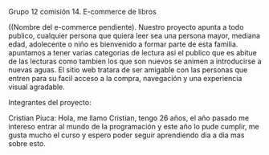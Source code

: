 Grupo 12 comisión 14. E-commerce de libros

((Nombre del e-commerce pendiente). Nuestro proyecto apunta a todo publico, cualquier persona que quiera leer sea una persona mayor, mediana edad, adolecente o niño es
bienvenido a formar parte de esta familia. apuntamos a tener varias categorias de lectura asi el publico que es abitue de las lecturas como tambien los que son nuevos se
animen a introducirse a nuevas aguas. El sitio web tratara de ser amigable con las personas que entren para su facil acceso a la compra, navegación y una experiencia visual agradable.


Integrantes del proyecto:

Cristian Piuca: Hola, me llamo Cristian, tengo 26 años, el año pasado me intereso entrar al mundo de la programación y este año lo pude cumplir, me gusta mucho el curso
y espero poder seguir aprendiendo dia a dia mas sobre esto.
